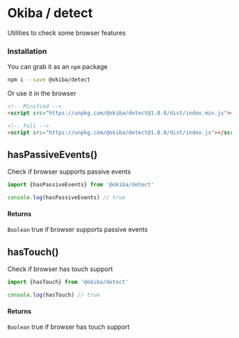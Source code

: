 

# Okiba / detect
Utilities to check some browser features




### Installation

You can grab it as an `npm` package 
```bash
npm i --save @okiba/detect
```

Or use it in the browser
```html
<!-- Minified -->
<script src="https://unpkg.com/@okiba/detect@1.0.0/dist/index.min.js"></script>

<!-- Full -->
<script src="https://unpkg.com/@okiba/detect@1.0.0/dist/index.js"></script>
```




## hasPassiveEvents()


Check if browser supports passive events






```javascript
import {hasPassiveEvents} from '@okiba/detect'

console.log(hasPassiveEvents) // true
```




#### Returns

`Boolean` true if browser supports passive events
## hasTouch()


Check if browser has touch support






```javascript
import {hasTouch} from '@okiba/detect'

console.log(hasTouch) // true
```




#### Returns

`Boolean` true if browser has touch support